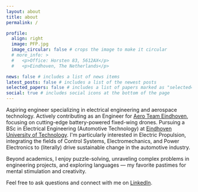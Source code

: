 ```yaml
---
layout: about
title: about
permalink: /

profile:
  align: right
  image: PFP.jpg
  image_circular: false # crops the image to make it circular
  # more_info: >
  #   <p>Office: Horsten 83, 5612AX</p>
  #   <p>Eindhoven, The Netherlands</p>

news: false # includes a list of news items
latest_posts: false # includes a list of the newest posts
selected_papers: false # includes a list of papers marked as "selected={true}"
social: true # includes social icons at the bottom of the page
---
```


Aspiring engineer specializing in electrical engineering and aerospace technology. Actively contributing as an Engineer for [Aero Team Eindhoven](https://aeroteameindhoven.nl), focusing on cutting-edge battery-powered fixed-wing drones. Pursuing a BSc in Electrical Engineering (Automotive Technology) at [Eindhoven University of Technology](https://tue.nl). I'm particularly interested in Electric Propulsion, integrating the fields of Control Systems, Electromechanics, and Power Electronics to (literally) drive sustainable change in the automotive industry.

Beyond academics, I enjoy puzzle-solving, unraveling complex problems in engineering projects, and exploring languages — my favorite pastimes for mental stimulation and creativity.

Feel free to ask questions and connect with me on [LinkedIn](https://linkedin.com/pranav-natesh).